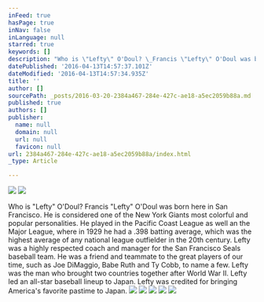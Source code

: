 ```yaml
---
inFeed: true
hasPage: true
inNav: false
inLanguage: null
starred: true
keywords: []
description: "Who is \"Lefty\" O'Doul? \_Francis \"Lefty\" O'Doul was born here in San Francisco. \_He is considered one of the New York Giants most colorful and popular personalities. \_He played in the Pacific Coast League as well an the Major League, where in 1929 he had a .398 batting average, which was the highest average of any national league outfielder in the 20th century. \_Lefty was a highly respected coach and manager for the San Francisco Seals baseball team. \_He was a friend and teammate to the great players of our time, such as Joe DiMaggio, Babe Ruth and Ty Cobb, to name a few. \_Lefty was the man who brought two countries together after World War II. \_Lefty led an all-star baseball lineup to Japan. \_Lefty was credited for bringing America's favorite pastime to Japan."
datePublished: '2016-04-13T14:57:37.101Z'
dateModified: '2016-04-13T14:57:34.935Z'
title: ''
author: []
sourcePath: _posts/2016-03-20-2384a467-284e-427c-ae18-a5ec2059b88a.md
published: true
authors: []
publisher:
  name: null
  domain: null
  url: null
  favicon: null
url: 2384a467-284e-427c-ae18-a5ec2059b88a/index.html
_type: Article

---
```

![](https://s3-us-west-2.amazonaws.com/the-grid-img/p/f797447b740568a87113ff2d7059d348e4c07e6a.jpg)
![](https://the-grid-user-content.s3-us-west-2.amazonaws.com/610a1510-7e6c-4bc8-afb5-4f59a7544869.jpg)

Who is "Lefty" O'Doul?  Francis "Lefty" O'Doul was born here in San Francisco.  He is considered one of the New York Giants most colorful and popular personalities.  He played in the Pacific Coast League as well an the Major League, where in 1929 he had a .398 batting average, which was the highest average of any national league outfielder in the 20th century.  Lefty was a highly respected coach and manager for the San Francisco Seals baseball team.  He was a friend and teammate to the great players of our time, such as Joe DiMaggio, Babe Ruth and Ty Cobb, to name a few.  Lefty was the man who brought two countries together after World War II.  Lefty led an all-star baseball lineup to Japan.  Lefty was credited for bringing America's favorite pastime to Japan.
![](https://the-grid-user-content.s3-us-west-2.amazonaws.com/9ab3cdbb-36c7-4090-96c5-464b2df8246f.gif)
![](https://the-grid-user-content.s3-us-west-2.amazonaws.com/d423ed88-3c06-4fb2-8851-ff26111bab27.png)
![](https://the-grid-user-content.s3-us-west-2.amazonaws.com/199ff418-91ec-46fc-850a-0c241868db87.gif)
![](https://the-grid-user-content.s3-us-west-2.amazonaws.com/d508756a-a1d5-4455-a61c-5d8c855ad4a6.svg)
![](https://the-grid-user-content.s3-us-west-2.amazonaws.com/eb49d636-bdf2-4a6f-bff3-6cd2f3cf6407.svg)